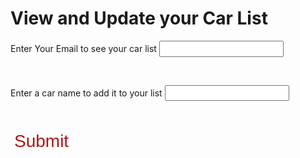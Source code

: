 <h1> View and Update your Car List </h1>

<body>

<div id = "json-data"> </div>

<label for="email-input">Enter Your Email to see your car list</label>
<input name="email-input" type="text" id="email-input">

<br>

<label for="car-input">Enter a car name to add it to your list</label>
<input name="car-input" onkeyup="search_car()" type="text" id="car-input">

<br>
<br>
<button class="button1" onclick="addCar()" id="submit-button">Submit</button>

<ol id='list'>

</ol>

</body>

<script>

// Called to update the CAR LIST

function getCars() {
  const email = document.getElementById('email-input').value;
  
  const options = {
      method: 'GET', 
      mode: 'cors', 
      cache: 'default', 
      credentials: 'same-origin', 
      headers: {
          'Content-Type': 'application/json'
          
      },
  };

  // Generates car list for particular email

  fetch('https://breadbops.gq/api/person/getPersonCarList?email=' + email, options)
    .then(response => response.json())
    .then(data => {
      console.log(data);
      let items = '';
      for (const item of data) {
          items += `<li>${item.name}</li>`;
      }
      document.getElementById('json-data').innerHTML = `<ul>${items}</ul>`;
    })
    .catch(error => console.error(error));

}

var myHeaders = new Headers();
myHeaders.append("Cookie", "JSESSIONID=50444A2204FEABB3D34244D4E48F50B7");

var requestOptions = {
  method: 'GET',
  headers: myHeaders,
  redirect: 'follow'
};

// Generates options to add to car list

fetch("https://breadbops.gq/api/carInventory/all", requestOptions)
  .then(response => response.text())
  .then(result => {
    const data = JSON.parse(result);
    let carsDisplay = document.getElementById("list");

    for (i=0; i < data.length; i++) {
      (function(i) {
        var but = document.createElement('button');
        but.innerHTML = data[i]["name"];
        but.classList.add('cars');
        but.classList.add('button-17');
        // but.setAttribute('class', 'cars');
        // but.setAttribute('class', 'button-17');

        but.addEventListener("click", function() {
          addCarFromList(but.innerHTML);
        });
        
        but.style.display="list-item"; 
        carsDisplay.appendChild(but);
      })(i);
    }

  })
  .catch(error => console.log('error', error));


// Functionality to add car from options

function addCarFromList(carToAdd) {
  console.log(carToAdd);
  document.getElementById('car-input').value = carToAdd;
  addCar();
}

// Updates the Carlist

function addCar() {
  const email = document.getElementById('email-input').value;
  const car = document.getElementById('car-input').value;

  const url = "https://breadbops.gq/api/person/addCar";

  var details = {
      'email': email,
      'carName': car
  };

  var formBody = [];
  for (var property in details) {
    var encodedKey = encodeURIComponent(property);
    var encodedValue = encodeURIComponent(details[property]);
    formBody.push(encodedKey + "=" + encodedValue);
  }
  formBody = formBody.join("&");

  
  const options = {
    method: 'POST', 
    mode: 'cors', // no-cors, *cors, same-origin
    cache: 'default', // *default, no-cache, reload, force-cache, only-if-cached
    credentials: 'same-origin', // include, *same-origin, omit
    headers: {
      // 'Content-Type': 'application/json'
      'Content-Type': 'application/x-www-form-urlencoded;charset=UTF-8'
    },
    body: formBody
  };

  fetch(url, options)
    .then(response => console.log(response.text()))
    .then(result => getCars())
    .catch(error => console.log('error', error));
}

// Updates the options based on input

function search_car() {
    let input = document.getElementById('car-input').value
    input=input.toLowerCase();
    let x = document.getElementsByClassName('cars');
    
      
    for (i = 0; i < x.length; i++) { 
        if (!x[i].innerHTML.toLowerCase().includes(input)) {
            x[i].style.display="none";
        }
        else {
            x[i].style.display="list-item";    
        }
    }
}

</script>

<style>

  #input {
      text-shadow: 0 1px 1px hsl(0 0% 0% / 20%);
  }


  a:focus,
  a:hover {
    text-decoration-color: black;
  }

  input {
    font-size: 1em;
    padding: 0.2em 0.5em;
  }   

  label {
      font-size: 1em;
  }

  .button {
    background-color: #ad1616;
    color: white;
    text-align: center;
    transition-duration: 1s;
    cursor: pointer;
  }

  .button1 {
    background: transparent;
    border: none;
    border-radius: 12px;
    color: #ad1616; 
    font-size: 2em;
  }

  .button1:hover {
    transition-duration: 1s;
    background-color: #ad1616;
    color: white;
  }


/* CSS */
.button-17 {
  align-items: center;
  appearance: none;
  background-color: #fff;
  border-radius: 24px;
  border-style: none;
  box-shadow: rgba(0, 0, 0, .2) 0 3px 5px -1px,rgba(0, 0, 0, .14) 0 6px 10px 0,rgba(0, 0, 0, .12) 0 1px 18px 0;
  box-sizing: border-box;
  color: #3c4043;
  cursor: pointer;
  display: inline-flex;
  fill: currentcolor;
  font-family: "Google Sans",Roboto,Arial,sans-serif;
  font-size: 14px;
  font-weight: 500;
  height: 48px;
  justify-content: center;
  letter-spacing: .25px;
  line-height: normal;
  max-width: 100%;
  overflow: visible;
  padding: 2px 24px;
  position: relative;
  text-align: center;
  text-transform: none;
  transition: box-shadow 280ms cubic-bezier(.4, 0, .2, 1),opacity 15ms linear 30ms,transform 270ms cubic-bezier(0, 0, .2, 1) 0ms;
  user-select: none;
  -webkit-user-select: none;
  touch-action: manipulation;
  width: auto;
  will-change: transform,opacity;
  z-index: 0;
}

.button-17:hover {
  background: #F6F9FE;
  color: #174ea6;
}

.button-17:active {
  box-shadow: 0 4px 4px 0 rgb(60 64 67 / 30%), 0 8px 12px 6px rgb(60 64 67 / 15%);
  outline: none;
}

.button-17:focus {
  outline: none;
  border: 2px solid #4285f4;
}

.button-17:not(:disabled) {
  box-shadow: rgba(60, 64, 67, .3) 0 1px 3px 0, rgba(60, 64, 67, .15) 0 4px 8px 3px;
}

.button-17:not(:disabled):hover {
  box-shadow: rgba(60, 64, 67, .3) 0 2px 3px 0, rgba(60, 64, 67, .15) 0 6px 10px 4px;
}

.button-17:not(:disabled):focus {
  box-shadow: rgba(60, 64, 67, .3) 0 1px 3px 0, rgba(60, 64, 67, .15) 0 4px 8px 3px;
}

.button-17:not(:disabled):active {
  box-shadow: rgba(60, 64, 67, .3) 0 4px 4px 0, rgba(60, 64, 67, .15) 0 8px 12px 6px;
}

.button-17:disabled {
  box-shadow: rgba(60, 64, 67, .3) 0 1px 3px 0, rgba(60, 64, 67, .15) 0 4px 8px 3px;
}
</style>